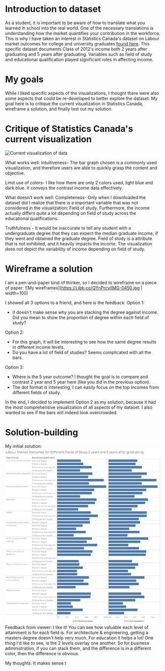 # Introduction to dataset
As a student, it is important to be aware of how to translate what you learned in school into the real world. One of the necessary translations is understanding how the market quantifies your contribution in the workforce. This is why I have taken an interest in Statistics Canada's dataset on Labour market outcomes for college and university graduates [found here](https://www150.statcan.gc.ca/n1/pub/71-607-x/71-607-x2019031-eng.htm). This specific dataset documents Class of 2012's income both 2 years after graduating and 5 years after graduating. Variables such as field of study and educational qualification played significant roles in affecting income. 

# My goals
While I liked specific aspects of the visualizations, I thought there were also some aspects that could be re-developed to better explore the dataset. My goal here is to critique the current visualization in Statistics Canada, wireframe a solution, and finally test out my solution. 

# Critique of Statistics Canada's current visualization
![Current visualization of data](https://i.ibb.co/mBdsY5Q/Income-original-graph.jpg)

What works well: 
Intuitiveness- The bar graph chosen is a commonly used visualization, and therefore users are able to quickly grasp the content and objective. 

Limit use of colors- I like how there are only 2 colors used, light blue and dark blue. It conveys the contrast income data effectively.

What doesn't work well:
Completeness- Only when I downloaded the dataset did I realize that there is a important variable that was not considered in the visualization: Field of study. Furthermore, the income actually differs quite a lot depending on field of study across the educational qualifications. 

Truthfulness - It would be inaccurate to tell any student with a undergraduate degree that they can expect the median graduate income, if they went and obtained the graduate degree. Field of study is a attribute that is not exhibited, and it heavily impacts the income. The visualization does not depict the variability of income depending on field of study. 

# Wireframe a solution
I am a pen-and-paper kind of thinker, so I decided to wireframe on a piece of paper:
![My wireframes](https://i.ibb.co/QYnPrcy/IMG-0450.jpg | width=100)

I showed all 3 options to a friend, and here is the feedback: 
Option 1:
- It doesn't make sense why you are stacking the degree against income. Did you mean to show the proportion of degree within each field of study? 

Option 2: 
- For this graph, it will be interesting to see how the same degree results in different income levels. 
- Do you have a lot of field of studies? Seems complicated with all the bars. 

Option 3: 
- Where is the 5 year outcome? I thought the goal is to compare and contrast 2 year and 5 year here (like you did in the previous option). 
- The dot format is interesting, I can easily focus on the top incomes from different fields of study. 

In the end, I decided to implement Option 2 as my solution, because it had the most comprehensive visualization of all aspects of my dataset. I also wanted to see if the bars will indeed look overcrowded. 

# Solution-building 
My initial solution: 
![Version 1](LabourMarket_V1.png)
Feedback from viewer: I like it! You can see how valuable each level of attainment is for each field is. For architecture & engineering, getting a masters degree doesn't help very much. For education it helps a lot! One thing I'd like to see, is the 2 levels overlay one another. So for business administration, if you can stack them, and the difference is in a different color, then the difference is obvious. 

My thoughts: It makes sense t
